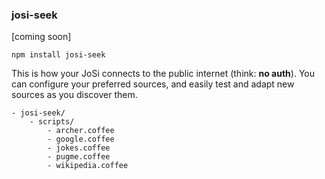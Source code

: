 ### josi-seek

[coming soon]

	npm install josi-seek

This is how your JoSi connects to the public internet (think: **no auth**). You can configure your preferred sources, and easily test and adapt new sources as you discover them.

	- josi-seek/
		- scripts/
			- archer.coffee
			- google.coffee
			- jokes.coffee
			- pugme.coffee
			- wikipedia.coffee